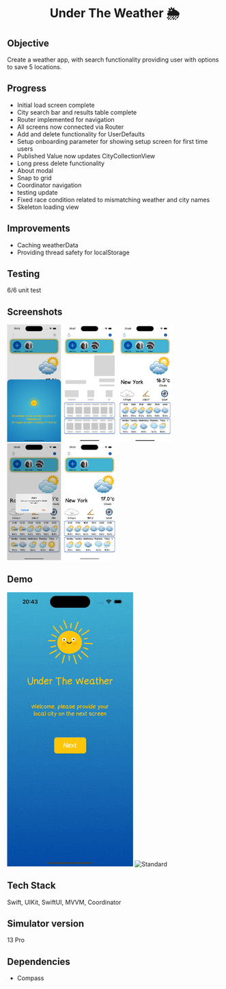 <h1 align="center">

Under The Weather 🌦

</h1>

## Objective
Create a weather app, with search functionality providing user with options to save 5 locations.

## Progress
- Initial load screen complete
- City search bar and results table complete
- Router implemented for navigation
- All screens now connected via Router
- Add and delete functionality for UserDefaults
- Setup onboarding parameter for showing setup screen for first time users
- Published Value now updates CityCollectionView 
- Long press delete functionality
- About modal
- Snap to grid
- Coordinator navigation
- testing update
- Fixed race condition related to mismatching weather and city names
- Skeleton loading view

## Improvements
- Caching weatherData
- Providing thread safety for localStorage

## Testing
6/6 unit test

## Screenshots
<img src="Documents/AboutModal.png" width="25%" height="25%">
<img src="Documents/LoadingState.png" width="25%" height="25%">
<img src="Documents/MultipleCities.png" width="25%" height="25%">
<img src="Documents/DeleteAlert.png" width="25%" height="25%">
<img src="Documents/SingleCity.png" width="25%" height="25%">

## Demo
![Onboard](Documents/Onboarding.gif)
![Standard](Documents/AddingCity.gif)

## Tech Stack
Swift, UIKit, SwiftUI, MVVM, Coordinator

## Simulator version
13 Pro

## Dependencies
- Compass
